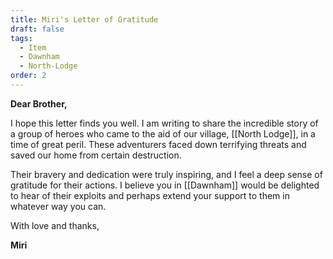 ```yaml
---
title: Miri's Letter of Gratitude
draft: false
tags:
  - Item
  - Dawnham
  - North-Lodge
order: 2
---
```

**Dear Brother,**

I hope this letter finds you well. I am writing to share the incredible story of a group of heroes who came to the aid of our village, [[North Lodge]], in a time of great peril. These adventurers faced down terrifying threats and saved our home from certain destruction.

Their bravery and dedication were truly inspiring, and I feel a deep sense of gratitude for their actions. I believe you in [[Dawnham]] would be delighted to hear of their exploits and perhaps extend your support to them in whatever way you can.

With love and thanks,

**Miri**